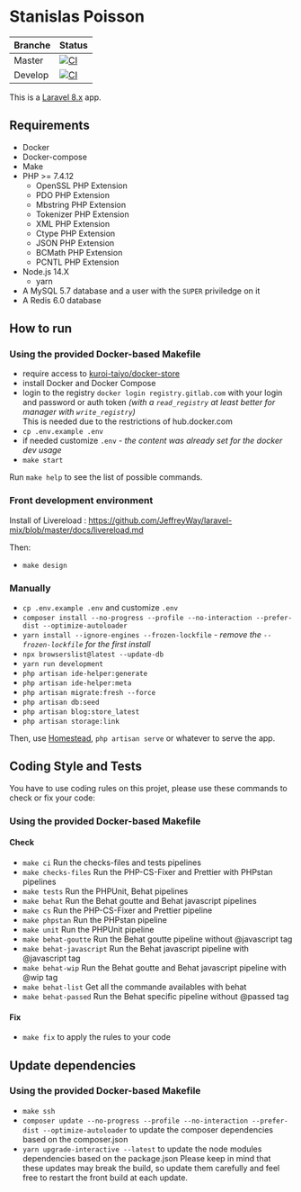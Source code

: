 # Stanislas Poisson

| Branche | Status |
| ------- | ------ |
| Master | [![CI](https://github.com/Stanislas-Poisson/stanislas-poisson/actions/workflows/ci.yml/badge.svg?branch=master)](https://github.com/Stanislas-Poisson/stanislas-poisson/actions/workflows/ci.yml) |
| Develop | [![CI](https://github.com/Stanislas-Poisson/stanislas-poisson/actions/workflows/ci.yml/badge.svg?branch=develop)](https://github.com/Stanislas-Poisson/stanislas-poisson/actions/workflows/ci.yml) |

This is a [Laravel 8.x](https://laravel.com/docs/8.x) app.

## Requirements

- Docker
- Docker-compose
- Make
- PHP >= 7.4.12
  - OpenSSL PHP Extension
  - PDO PHP Extension
  - Mbstring PHP Extension
  - Tokenizer PHP Extension
  - XML PHP Extension
  - Ctype PHP Extension
  - JSON PHP Extension
  - BCMath PHP Extension
  - PCNTL PHP Extension
- Node.js 14.X
  - yarn
- A MySQL 5.7 database and a user with the `SUPER` priviledge on it
- A Redis 6.0 database

## How to run

### Using the provided Docker-based Makefile

- require access to [kuroi-taiyo/docker-store](https://gitlab.com/kuroi-taiyo/docker-store)
- install Docker and Docker Compose
- login to the registry `docker login registry.gitlab.com` with your login and password or auth token _(with a `read_registry` at least better for manager with `write_registry`)_  
This is needed due to the restrictions of hub.docker.com
- `cp .env.example .env`
- if needed customize `.env` - _the content was already set for the docker dev usage_
- `make start`

Run `make help` to see the list of possible commands.

### Front development environment

Install of Livereload : https://github.com/JeffreyWay/laravel-mix/blob/master/docs/livereload.md

Then:
- `make design`

### Manually

- `cp .env.example .env` and customize `.env`
- `composer install --no-progress --profile --no-interaction --prefer-dist --optimize-autoloader`
- `yarn install --ignore-engines --frozen-lockfile` - _remove the `--frozen-lockfile` for the first install_
- `npx browserslist@latest --update-db`
- `yarn run development`
- `php artisan ide-helper:generate`
- `php artisan ide-helper:meta`
- `php artisan migrate:fresh --force`
- `php artisan db:seed`
- `php artisan blog:store_latest`
- `php artisan storage:link`

Then, use [Homestead](https://laravel.com/docs/master/homestead), `php artisan serve` or whatever to serve the app.

## Coding Style and Tests

You have to use coding rules on this projet, please use these commands to check or fix your code:

### Using the provided Docker-based Makefile
#### Check
- `make ci` Run the checks-files and tests pipelines
- `make checks-files` Run the PHP-CS-Fixer and Prettier with PHPstan pipelines
- `make tests` Run the PHPUnit, Behat pipelines
- `make behat` Run the Behat goutte and Behat javascript pipelines
- `make cs` Run the PHP-CS-Fixer and Prettier pipeline
- `make phpstan` Run the PHPstan pipeline
- `make unit` Run the PHPUnit pipeline
- `make behat-goutte` Run the Behat goutte pipeline without @javascript tag
- `make behat-javascript` Run the Behat javascript pipeline with @javascript tag
- `make behat-wip` Run the Behat goutte and Behat javascript pipeline with @wip tag
- `make behat-list` Get all the commande availables with behat
- `make behat-passed` Run the Behat specific pipeline without @passed tag

#### Fix
- `make fix` to apply the rules to your code

## Update dependencies
### Using the provided Docker-based Makefile
- `make ssh`
- `composer update --no-progress --profile --no-interaction --prefer-dist --optimize-autoloader` to update the composer dependencies based on the composer.json
- `yarn upgrade-interactive --latest` to update the node modules dependencies based on the package.json
Please keep in mind that these updates may break the build, so update them carefully and feel free to restart the front build at each update.
